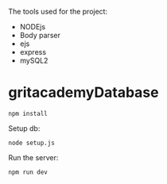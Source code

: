 The tools used for the project:
- NODEjs
- Body parser
- ejs
- express
- mySQL2


# gritacademyDatabase

`
npm install
`

Setup db:

`
node setup.js
`



Run the server:

`
npm run dev
`
